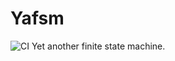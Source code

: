 # Yafsm
![CI](https://github.com/singchia/yafsm/workflows/CI/badge.svg?branch=master)
Yet another finite state machine.
